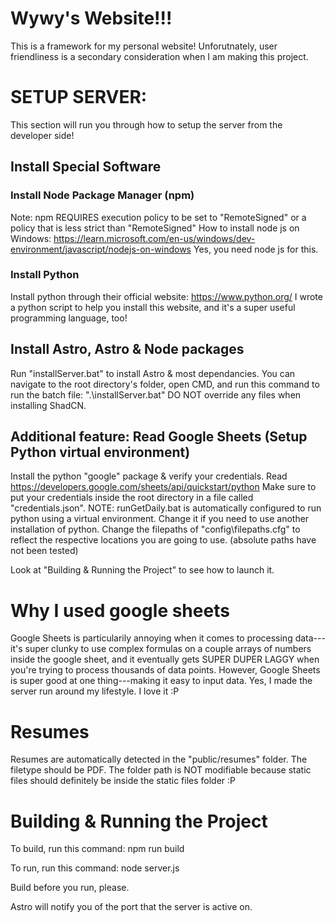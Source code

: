 # Wywy's Website!!!
This is a framework for my personal website! Unforutnately, user friendliness is a secondary consideration when I am making this project.

# SETUP SERVER:
This section will run you through how to setup the server from the developer side!
## Install Special Software
### Install Node Package Manager (npm)
Note: npm REQUIRES execution policy to be set to "RemoteSigned" or a policy that is less strict than "RemoteSigned"
How to install node js on Windows: https://learn.microsoft.com/en-us/windows/dev-environment/javascript/nodejs-on-windows
Yes, you need node js for this.

### Install Python
Install python through their official website: https://www.python.org/
I wrote a python script to help you install this website, and it's a super useful programming language, too!

## Install Astro, Astro & Node packages
Run "installServer.bat" to install Astro & most dependancies.
You can navigate to the root directory's folder, open CMD, and run this command to run the batch file: ".\installServer.bat"
DO NOT override any files when installing ShadCN.

## Additional feature: Read Google Sheets (Setup Python virtual environment)
Install the python "google" package & verify your credentials. Read https://developers.google.com/sheets/api/quickstart/python
Make sure to put your credentials inside the root directory in a file called "credentials.json".
NOTE: runGetDaily.bat is automatically configured to run python using a virtual environment. Change it if you need to use another installation of python.
Change the filepaths of "config\filepaths.cfg" to reflect the respective locations you are going to use. (absolute paths have not been tested)

Look at "Building & Running the Project" to see how to launch it.

# Why I used google sheets
Google Sheets is particularily annoying when it comes to processing data---it's super clunky to use complex formulas on a couple arrays of numbers inside the google sheet, and it eventually gets SUPER DUPER LAGGY when you're trying to process thousands of data points.
However, Google Sheets is super good at one thing---making it easy to input data. Yes, I made the server run around my lifestyle. I love it :P

# Resumes
Resumes are automatically detected in the "public/resumes" folder. The filetype should be PDF. The folder path is NOT modifiable because static files should definitely be inside the static files folder :P 

# Building & Running the Project
To build, run this command: npm run build

To run, run this command: node server.js

Build before you run, please.

Astro will notify you of the port that the server is active on.